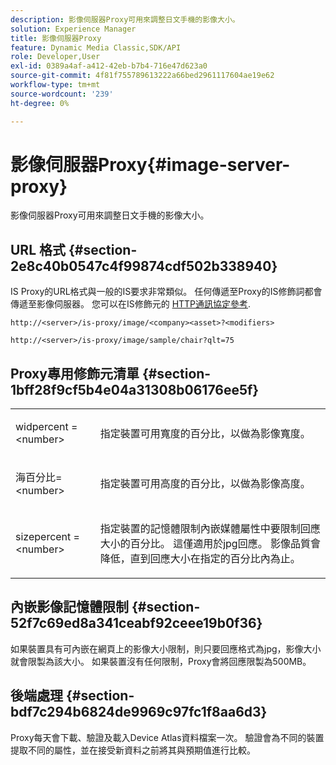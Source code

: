 ```yaml
---
description: 影像伺服器Proxy可用來調整日文手機的影像大小。
solution: Experience Manager
title: 影像伺服器Proxy
feature: Dynamic Media Classic,SDK/API
role: Developer,User
exl-id: 0389a4af-a412-42eb-b7b4-716e47d623a0
source-git-commit: 4f81f755789613222a66bed2961117604ae19e62
workflow-type: tm+mt
source-wordcount: '239'
ht-degree: 0%

---
```


# 影像伺服器Proxy{#image-server-proxy}

影像伺服器Proxy可用來調整日文手機的影像大小。

## URL 格式 {#section-2e8c40b0547c4f99874cdf502b338940}

IS Proxy的URL格式與一般的IS要求非常類似。 任何傳遞至Proxy的IS修飾詞都會傳遞至影像伺服器。 您可以在IS修飾元的 [HTTP通訊協定參考](../../is-api/http-ref/image-serving-api-ref/c-http-protocol-reference/c-introduction/c-introduction.md#concept-dbbd5241bc6248ad9b9d7f6c635c311e).

`http://<server>/is-proxy/image/<company><asset>?<modifiers>`

`http://<server>/is-proxy/image/sample/chair?qlt=75`

## Proxy專用修飾元清單 {#section-1bff28f9cf5b4e04a31308b06176ee5f}

<table id="simpletable_40C1DFB183B54A79BCF65D51ED480CE0"> 
 <tr class="strow"> 
  <td class="stentry"> <p><span class="codeph"> widpercent = &lt;number&gt;</span> </p></td> 
  <td class="stentry"> <p>指定裝置可用寬度的百分比，以做為影像寬度。 </p></td> 
 </tr> 
 <tr class="strow"> 
  <td class="stentry"> <p><span class="codeph"> 海百分比= &lt;number&gt;</span> </p></td> 
  <td class="stentry"> <p>指定裝置可用高度的百分比，以做為影像高度。 </p></td> 
 </tr> 
 <tr class="strow"> 
  <td class="stentry"> <p><span class="codeph"> sizepercent = &lt;number&gt;</span> </p></td> 
  <td class="stentry"> <p>指定裝置的記憶體限制內嵌媒體屬性中要限制回應大小的百分比。 這僅適用於jpg回應。 影像品質會降低，直到回應大小在指定的百分比內為止。 </p></td> 
 </tr> 
</table>

## 內嵌影像記憶體限制 {#section-52f7c69ed8a341ceabf92ceee19b0f36}

如果裝置具有可內嵌在網頁上的影像大小限制，則只要回應格式為jpg，影像大小就會限製為該大小。 如果裝置沒有任何限制，Proxy會將回應限製為500MB。

## 後端處理 {#section-bdf7c294b6824de9969c97fc1f8aa6d3}

Proxy每天會下載、驗證及載入Device Atlas資料檔案一次。 驗證會為不同的裝置提取不同的屬性，並在接受新資料之前將其與預期值進行比較。
